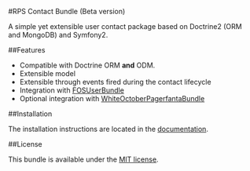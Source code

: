 #RPS Contact Bundle (Beta version)

A simple yet extensible user contact package based on Doctrine2 (ORM and MongoDB) and Symfony2.

##Features

- Compatible with Doctrine ORM **and** ODM.
- Extensible model
- Extensible through events fired during the contact lifecycle
- Integration with [FOSUserBundle](https://github.com/FriendsOfSymfony/FOSUserBundle)
- Optional integration with [WhiteOctoberPagerfantaBundle](https://github.com/whiteoctober/WhiteOctoberPagerfantaBundle‎)

##Installation

The installation instructions are located in the [documentation](Resources/doc/index.rst).

##License

This bundle is available under the [MIT license](Resources/meta/LICENSE).

